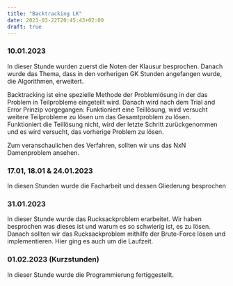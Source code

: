 ```yaml
---
title: "Backtracking LK"
date: 2023-03-22T20:45:43+02:00
draft: true
---
```



### 10.01.2023

In dieser Stunde wurden zuerst die Noten der Klausur besprochen. Danach wurde das Thema, dass in den vorherigen GK Stunden angefangen wurde, die Algorithmen, erweitert. 

Backtracking ist eine spezielle Methode der Problemlösung in der das Problem in Teilprobleme eingeteilt wird. Danach wird nach dem Trial and Error Prinzip vorgegangen: Funktioniert eine Teillösung, wird versucht weitere Teilprobleme zu lösen um das Gesamtproblem zu lösen. Funktioniert die Teillösung nicht, wird der letzte Schritt zurückgenommen und es wird versucht, das vorherige Problem zu lösen.

Zum veranschaulichen des Verfahren, sollten wir uns das NxN Damenproblem ansehen.

### 17.01, 18.01 & 24.01.2023

In diesen Stunden wurde die Facharbeit und dessen Gliederung besprochen

### 31.01.2023

In dieser Stunde wurde das Rucksackproblem erarbeitet. Wir haben besprochen was dieses ist und warum es so schwierig ist, es zu lösen. Danach sollten wir das Rucksackproblem mithilfe der Brute-Force lösen und implementieren. Hier ging es auch um die Laufzeit.

### 01.02.2023 (Kurzstunden)

In dieser Stunde wurde die Programmierung fertiggestellt.

